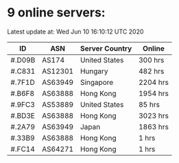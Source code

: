 # 9 online servers:

Latest update at: Wed Jun 10 16:10:12 UTC 2020

| ID | ASN | Server Country | Online |
| -- | --- | -------------- | ------ |
| #.D09B | AS174 | United States | 300 hrs |
| #.C831 | AS12301 | Hungary | 482 hrs |
| #.7F1D | AS63949 | Singapore | 2204 hrs |
| #.B6F8 | AS63888 | Hong Kong | 1954 hrs |
| #.9FC3 | AS53889 | United States | 85 hrs |
| #.BD3E | AS63888 | Hong Kong | 3023 hrs |
| #.2A79 | AS63949 | Japan | 1863 hrs |
| #.33B9 | AS63888 | Hong Kong | 1 hrs |
| #.FC14 | AS64271 | Hong Kong | 1 hrs |

